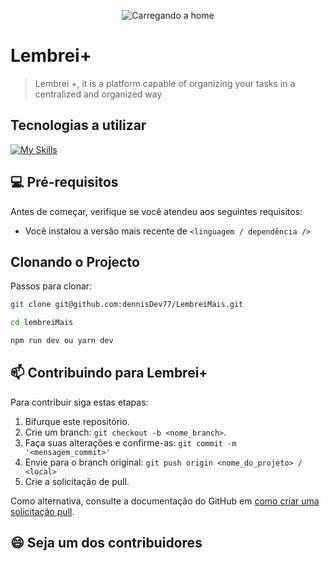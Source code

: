 
<!-- Imagem da home do projeto -->
<p align="center">
  <img src="../.github/example.png" alt="Carregando a home">
</p>

# Lembrei+
> Lembrei +, it is a platform capable of organizing your tasks in a centralized and organized way

## Tecnologias a utilizar
[![My Skills](https://skillicons.dev/icons?i=ts,next,react,tailwind,scss,firebase)](https://skillicons.dev)


## 💻 Pré-requisitos
Antes de começar, verifique se você atendeu aos seguintes requisitos:

- Você instalou a versão mais recente de `<linguagem / dependência />`

## Clonando o Projecto
Passos para clonar:

```bash
git clone git@github.com:dennisDev77/LembreiMais.git
```

```bash
cd lembreiMais
```
```bash
npm run dev ou yarn dev
```

## 📫 Contribuindo para Lembrei+

Para contribuir siga estas etapas:

1. Bifurque este repositório.
2. Crie um branch: `git checkout -b <nome_branch>`.
3. Faça suas alterações e confirme-as: `git commit -m '<mensagem_commit>'`
4. Envie para o branch original: `git push origin <nome_do_projeto> / <local>`
5. Crie a solicitação de pull.

Como alternativa, consulte a documentação do GitHub em [como criar uma solicitação pull](https://help.github.com/en/github/collaborating-with-issues-and-pull-requests/creating-a-pull-request).

## 😄 Seja um dos contribuidores
